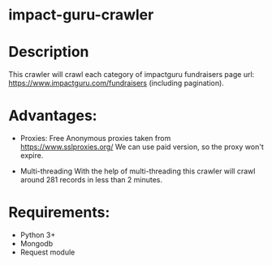 # impact-guru-crawler

# Description
This crawler will crawl each category of impactguru fundraisers page url: https://www.impactguru.com/fundraisers (including pagination).

# Advantages:
- Proxies:
  Free Anonymous proxies taken from https://www.sslproxies.org/
  We can use paid version, so the proxy won't expire.

- Multi-threading
  With the help of multi-threading this crawler will crawl around 281 records in less than 2 minutes.

# Requirements:
- Python 3+
- Mongodb
- Request module
